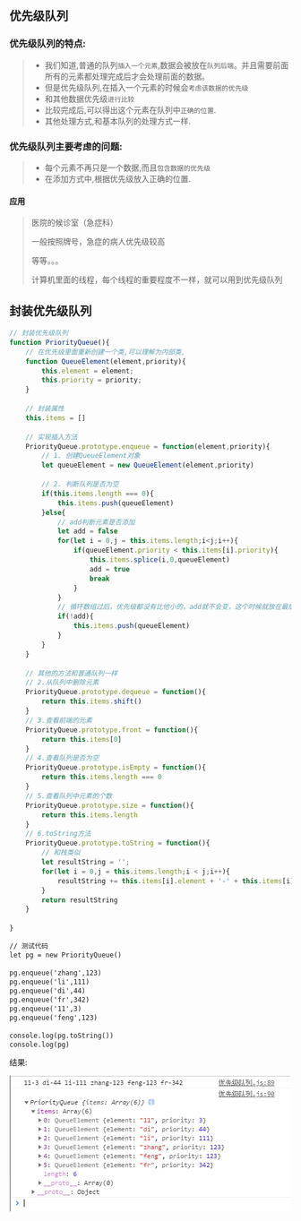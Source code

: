 ## 优先级队列

### 优先级队列的特点:

> - 我们知道,普通的队列`插入一个元素`,数据会被放在`队列后端`。并且需要前面所有的元素都处理完成后才会处理前面的数据。
> - 但是优先级队列,在插入一个元素的时候会`考虑该数据的优先级`
> - 和其他数据优先级`进行比较`
> - 比较完成后,可以得出这个元素在队列中`正确的位置`.
> - 其他处理方式,和基本队列的处理方式一样.

### 优先级队列主要考虑的问题:

> - 每个元素不再只是一个数据,而且`包含数据的优先级`
> - 在添加方式中,根据优先级放入正确的位置.

#### 应用

> 医院的候诊室（急症科）
>
> 一般按照牌号，急症的病人优先级较高
>
> 等等。。。
>
> 计算机里面的线程，每个线程的重要程度不一样，就可以用到优先级队列

## 封装优先级队列

```js
// 封装优先级队列
function PriorityQueue(){
	// 在优先级里面重新创建一个类,可以理解为内部类,
	function QueueElement(element,priority){
		this.element = element;
		this.priority = priority;
	}
	
	// 封装属性
	this.items = []
	
	// 实现插入方法
	PriorityQueue.prototype.enqueue = function(element,priority){
		// 1. 创建QueueElement对象
		let queueElement = new QueueElement(element,priority)
		
		// 2. 判断队列是否为空
		if(this.items.length === 0){
			this.items.push(queueElement)
		}else{
			// add判断元素是否添加
			let add = false
			for(let i = 0,j = this.items.length;i<j;i++){
				if(queueElement.priority < this.items[i].priority){
					this.items.splice(i,0,queueElement)
					add = true
					break
				}
			}
			// 循环数组过后，优先级都没有比他小的，add就不会变，这个时候就放在最后面，直接push
			if(!add){
				this.items.push(queueElement)
			}
		}
	}
	
	// 其他的方法和普通队列一样
	// 2.从队列中删除元素
	PriorityQueue.prototype.dequeue = function(){
		return this.items.shift()
	}
	// 3.查看前端的元素
	PriorityQueue.prototype.front = function(){
		return this.items[0]
	}
	// 4.查看队列是否为空
	PriorityQueue.prototype.isEmpty = function(){
		return this.items.length === 0
	}
	// 5.查看队列中元素的个数
	PriorityQueue.prototype.size = function(){
		return this.items.length
	}
	// 6.toString方法
	PriorityQueue.prototype.toString = function(){
		// 和栈类似
		let resultString = '';
		for(let i = 0,j = this.items.length;i < j;i++){
			resultString += this.items[i].element + '-' + this.items[i].priority + ' '
		}
		return resultString
	}
	
}
```

```
// 测试代码
let pg = new PriorityQueue()

pg.enqueue('zhang',123)
pg.enqueue('li',111)
pg.enqueue('di',44)
pg.enqueue('fr',342)
pg.enqueue('11',3)
pg.enqueue('feng',123)

console.log(pg.toString())
console.log(pg)
```

结果:

![image-20201125104044602](https://raw.githubusercontent.com/tanhrepo/img/master/img/image-20201125104044602.png)